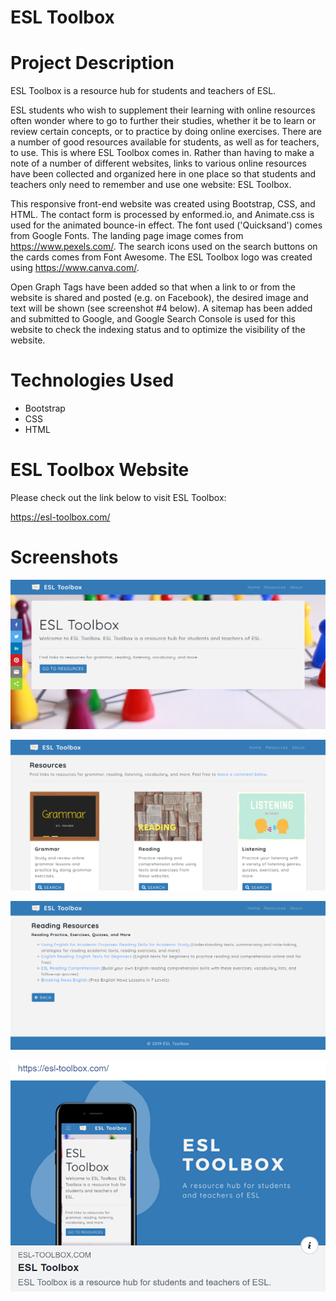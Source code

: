 # ESL Toolbox

# Project Description

ESL Toolbox is a resource hub for students and teachers of ESL.

ESL students who wish to supplement their learning with online resources often wonder where to go to further their studies, whether it be to learn or review certain concepts, or to practice by doing online exercises. There are a number of good resources available for students, as well as for teachers, to use. This is where ESL Toolbox comes in. Rather than having to make a note of a number of different websites, links to various online resources have been collected and organized here in one place so that students and teachers only need to remember and use one website: ESL Toolbox.

This responsive front-end website was created using Bootstrap, CSS, and HTML. The contact form is processed by enformed.io, and Animate.css is used for the animated bounce-in effect. The font used ('Quicksand') comes from Google Fonts. The landing page image comes from https://www.pexels.com/. The search icons used on the search buttons on the cards comes from Font Awesome. The ESL Toolbox logo was created using https://www.canva.com/.

Open Graph Tags have been added so that when a link to or from the website is shared and posted (e.g. on Facebook), the desired image and text will be shown (see screenshot #4 below). A sitemap has been added and submitted to Google, and Google Search Console is used for this website to check the indexing status and to optimize the visibility of the website.

# Technologies Used

* Bootstrap
* CSS
* HTML

# ESL Toolbox Website

Please check out the link below to visit ESL Toolbox:

https://esl-toolbox.com/

# Screenshots

![Screenshot 01](screenshots/esltoolbox-screenshot01.png "Landing Page")

![Screenshot 02](screenshots/esltoolbox-screenshot02.png "Resources Page")

![Screenshot 03](screenshots/esltoolbox-screenshot03.png "Writing Resources Page")

![Screenshot 03](screenshots/esltoolbox-screenshot04.png "Detail of posted link on Facebook page")
